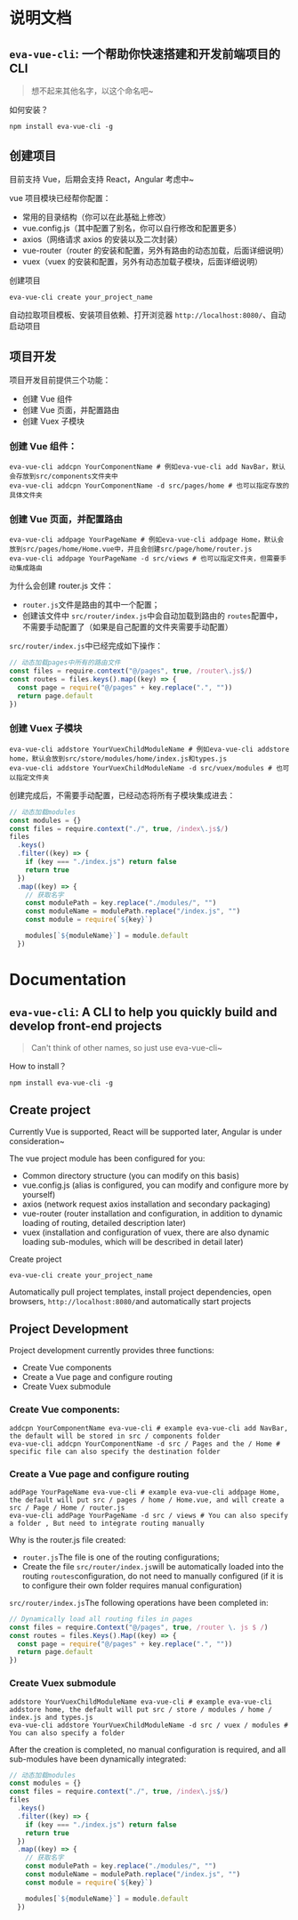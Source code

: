 # 说明文档

## `eva-vue-cli`: 一个帮助你快速搭建和开发前端项目的 CLI

> 想不起来其他名字，以这个命名吧~

如何安装？

```shell
npm install eva-vue-cli -g
```

## 创建项目

目前支持 Vue，后期会支持 React，Angular 考虑中~

vue 项目模块已经帮你配置：

- 常用的目录结构（你可以在此基础上修改）
- vue.config.js（其中配置了别名，你可以自行修改和配置更多）
- axios（网络请求 axios 的安装以及二次封装）
- vue-router（router 的安装和配置，另外有路由的动态加载，后面详细说明）
- vuex（vuex 的安装和配置，另外有动态加载子模块，后面详细说明）

创建项目

```shell
eva-vue-cli create your_project_name
```

自动拉取项目模板、安装项目依赖、打开浏览器 `http://localhost:8080/`、自动启动项目

## 项目开发

项目开发目前提供三个功能：

- 创建 Vue 组件
- 创建 Vue 页面，并配置路由
- 创建 Vuex 子模块

### 创建 Vue 组件：

```shell
eva-vue-cli addcpn YourComponentName # 例如eva-vue-cli add NavBar，默认会存放到src/components文件夹中
eva-vue-cli addcpn YourComponentName -d src/pages/home # 也可以指定存放的具体文件夹
```

### 创建 Vue 页面，并配置路由

```shell
eva-vue-cli addpage YourPageName # 例如eva-vue-cli addpage Home，默认会放到src/pages/home/Home.vue中，并且会创建src/page/home/router.js
eva-vue-cli addpage YourPageName -d src/views # 也可以指定文件夹，但需要手动集成路由
```

为什么会创建 router.js 文件：

- `router.js`文件是路由的其中一个配置；
- 创建该文件中 `src/router/index.js`中会自动加载到路由的 `routes`配置中，不需要手动配置了（如果是自己配置的文件夹需要手动配置）

`src/router/index.js`中已经完成如下操作：

```js
// 动态加载pages中所有的路由文件
const files = require.context("@/pages", true, /router\.js$/)
const routes = files.keys().map((key) => {
  const page = require("@/pages" + key.replace(".", ""))
  return page.default
})
```

### 创建 Vuex 子模块

```shell
eva-vue-cli addstore YourVuexChildModuleName # 例如eva-vue-cli addstore home，默认会放到src/store/modules/home/index.js和types.js
eva-vue-cli addstore YourVuexChildModuleName -d src/vuex/modules # 也可以指定文件夹
```

创建完成后，不需要手动配置，已经动态将所有子模块集成进去：

```js
// 动态加载modules
const modules = {}
const files = require.context("./", true, /index\.js$/)
files
  .keys()
  .filter((key) => {
    if (key === "./index.js") return false
    return true
  })
  .map((key) => {
    // 获取名字
    const modulePath = key.replace("./modules/", "")
    const moduleName = modulePath.replace("/index.js", "")
    const module = require(`${key}`)

    modules[`${moduleName}`] = module.default
  })
```

# Documentation

## `eva-vue-cli`: A CLI to help you quickly build and develop front-end projects

> Can't think of other names, so just use eva-vue-cli~

How to install？

```shell
npm install eva-vue-cli -g
```

## Create project

Currently Vue is supported, React will be supported later, Angular is under consideration~

The vue project module has been configured for you:

- Common directory structure (you can modify on this basis)
- vue.config.js (alias is configured, you can modify and configure more by yourself)
- axios (network request axios installation and secondary packaging)
- vue-router (router installation and configuration, in addition to dynamic loading of routing, detailed description later)
- vuex (installation and configuration of vuex, there are also dynamic loading sub-modules, which will be described in detail later)

Create project

```shell
eva-vue-cli create your_project_name
```

Automatically pull project templates, install project dependencies, open browsers, `http://localhost:8080/`and automatically start projects

## Project Development

Project development currently provides three functions:

- Create Vue components
- Create a Vue page and configure routing
- Create Vuex submodule

### Create Vue components:

```shell
addcpn YourComponentName eva-vue-cli # example eva-vue-cli add NavBar, the default will be stored in src / components folder
eva-vue-cli addcpn YourComponentName -d src / Pages and the / Home # specific file can also specify the destination folder
```

### Create a Vue page and configure routing

```shell
addPage YourPageName eva-vue-cli # example eva-vue-cli addpage Home, the default will put src / pages / home / Home.vue, and will create a src / Page / Home / router.js
eva-vue-cli addPage YourPageName -d src / views # You can also specify a folder , But need to integrate routing manually
```

Why is the router.js file created:

- `router.js`The file is one of the routing configurations;
- Create the file `src/router/index.js`will be automatically loaded into the routing `routes`configuration, do not need to manually configured (if it is to configure their own folder requires manual configuration)

`src/router/index.js`The following operations have been completed in:

```js
// Dynamically load all routing files in pages
const files = require.Context("@/pages", true, /router \. js $ /)
const routes = files.Keys().Map((key) => {
  const page = require("@/pages" + key.replace(".", ""))
  return page.default
})
```

### Create Vuex submodule

```shell
addstore YourVuexChildModuleName eva-vue-cli # example eva-vue-cli addstore home, the default will put src / store / modules / home / index.js and types.js
eva-vue-cli addstore YourVuexChildModuleName -d src / vuex / modules # You can also specify a folder
```

After the creation is completed, no manual configuration is required, and all sub-modules have been dynamically integrated:

```js
// 动态加载modules
const modules = {}
const files = require.context("./", true, /index\.js$/)
files
  .keys()
  .filter((key) => {
    if (key === "./index.js") return false
    return true
  })
  .map((key) => {
    // 获取名字
    const modulePath = key.replace("./modules/", "")
    const moduleName = modulePath.replace("/index.js", "")
    const module = require(`${key}`)

    modules[`${moduleName}`] = module.default
  })
```
